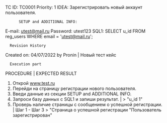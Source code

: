 TC ID: TC0001
Priority: 1
IDEA: Зарегистрировать новый аккаунт пользователя.

          SETUP and ADDITIONAL INFO:
E-mail: utest@mail.ru
Password: utest123
SQL1: SELECT u_id 
      FROM reg_users
      WHERE email = 'utest@mail.ru';
      
      Revision History
Created on: 04/07/2022 by Pronin                                 | Новый тест кейс

      Execution part
PROCEDURE                                                        |     EXPECTED RESULT
1. Открой www.test.ru
2. Перейди на страницу регистрации нового пользователя.
3. Введи данные из секции SETUP and ADDITIONAL INFO.
4. Запроси базу данных с SQL1 и запиши результат.                |  > "u_id 1"
5. Проверь наличие страницы с сообщением о успешной регистрации. |  Шаг 1 - Шаг 3 > "Cтраница о успешной регистрации "Пользователь зарегистрирован"

